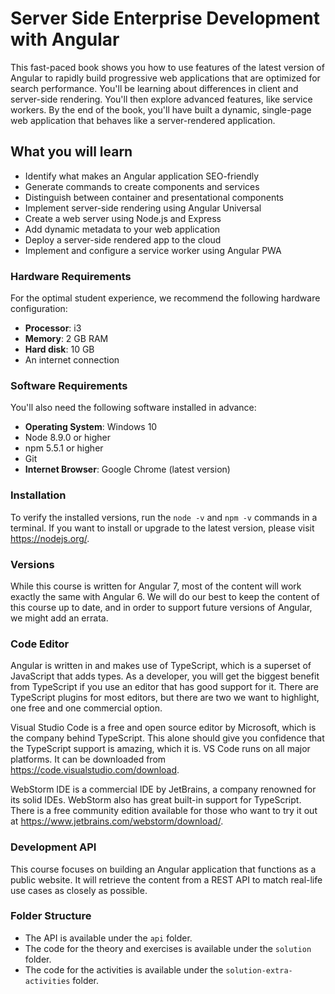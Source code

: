 # Server Side Enterprise Development with Angular
This fast-paced book shows you how to use features of the latest version of Angular to rapidly build progressive web applications that are optimized for search performance. You'll be learning about differences in client and server-side rendering. You'll then explore advanced features, like service workers. By the end of the book, you'll have built a dynamic, single-page web application that behaves like a server-rendered application.

## What you will learn
* Identify what makes an Angular application SEO-friendly
* Generate commands to create components and services
* Distinguish between container and presentational components
* Implement server-side rendering using Angular Universal
* Create a web server using Node.js and Express
* Add dynamic metadata to your web application
* Deploy a server-side rendered app to the cloud
* Implement and configure a service worker using Angular PWA

### Hardware Requirements
For the optimal student experience, we recommend the following hardware configuration:
* __Processor__: i3
* __Memory__: 2 GB RAM
* __Hard disk__: 10 GB
* An internet connection

### Software Requirements
You'll also need the following software installed in advance:
* __Operating System__: Windows 10
* Node 8.9.0 or higher
* npm 5.5.1 or higher
* Git
* __Internet Browser__: Google Chrome (latest version)

### Installation
To verify the installed versions, run the `node -v` and `npm -v` commands in a terminal. If you want to install or upgrade to the latest version, please visit https://nodejs.org/.

### Versions
While this course is written for Angular 7, most of the content will work exactly the same with Angular 6. We will do our best to keep the content of this course up to date, and in order to support future versions of Angular, we might add an errata.

### Code Editor
Angular is written in and makes use of TypeScript, which is a superset of JavaScript that adds types. As a developer, you will get the biggest benefit from TypeScript if you use an editor that has good support for it. There are TypeScript plugins for most editors, but there are two we want to highlight, one free and one commercial option.

Visual Studio Code is a free and open source editor by Microsoft, which is the company behind TypeScript. This alone should give you confidence that the TypeScript support is amazing, which it is. VS Code runs on all major platforms. It can be downloaded from https://code.visualstudio.com/download.

WebStorm IDE is a commercial IDE by JetBrains, a company renowned for its solid IDEs. WebStorm also has great built-in support for TypeScript. There is a free community edition available for those who want to try it out at https://www.jetbrains.com/webstorm/download/.

### Development API
This course focuses on building an Angular application that functions as a public website. It will retrieve the content from a REST API to match real-life use cases as closely as possible.

### Folder Structure
* The API is available under the `api` folder.
* The code for the theory and exercises is available under the `solution` folder.
* The code for the activities is available under the `solution-extra-activities` folder.
